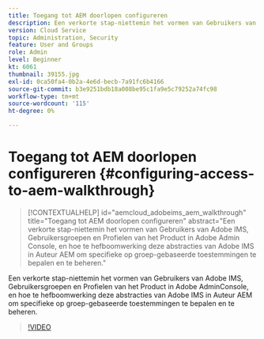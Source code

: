```yaml
---
title: Toegang tot AEM doorlopen configureren
description: Een verkorte stap-niettemin het vormen van Gebruikers van Adobe IMS, Gebruikersgroepen en Profielen van het Product in Adobe AdminConsole, en hoe te hefboomwerking deze abstracties van Adobe IMS in Auteur AEM om specifieke op groep-gebaseerde toestemmingen te bepalen en te beheren.
version: Cloud Service
topic: Administration, Security
feature: User and Groups
role: Admin
level: Beginner
kt: 6061
thumbnail: 39155.jpg
exl-id: 0ca50fa4-0b2a-4e6d-becb-7a91fc6b4166
source-git-commit: b3e9251bdb18a008be95c1fa9e5c79252a74fc98
workflow-type: tm+mt
source-wordcount: '115'
ht-degree: 0%

---
```


# Toegang tot AEM doorlopen configureren {#configuring-access-to-aem-walkthrough}

>[!CONTEXTUALHELP]
>id="aemcloud_adobeims_aem_walkthrough"
>title="Toegang tot AEM doorlopen configureren"
>abstract="Een verkorte stap-niettemin het vormen van Gebruikers van Adobe IMS, Gebruikersgroepen en Profielen van het Product in Adobe Admin Console, en hoe te hefboomwerking deze abstracties van Adobe IMS in Auteur AEM om specifieke op groep-gebaseerde toestemmingen te bepalen en te beheren."

Een verkorte stap-niettemin het vormen van Gebruikers van Adobe IMS, Gebruikersgroepen en Profielen van het Product in Adobe AdminConsole, en hoe te hefboomwerking deze abstracties van Adobe IMS in Auteur AEM om specifieke op groep-gebaseerde toestemmingen te bepalen en te beheren.

>[!VIDEO](https://video.tv.adobe.com/v/39155?quality=12&learn=on)
